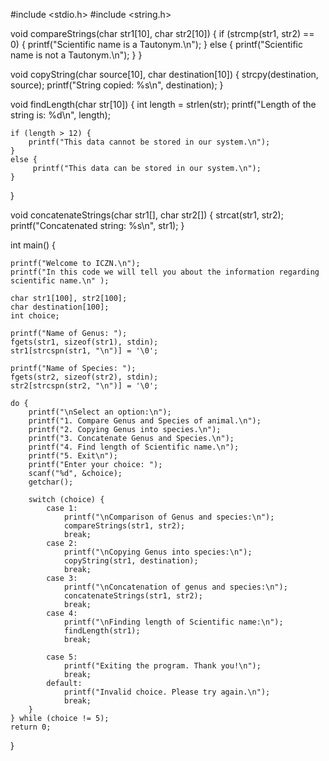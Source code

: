 #include <stdio.h>
#include <string.h>

void compareStrings(char str1[10], char str2[10]) {
    if (strcmp(str1, str2) == 0) {
        printf("Scientific name is a Tautonym.\n");
    } else {
        printf("Scientific name is not a Tautonym.\n");
    }
}

void copyString(char source[10], char destination[10]) {
    strcpy(destination, source);
    printf("String copied: %s\n", destination);
}

void findLength(char str[10]) {
    int length = strlen(str);
    printf("Length of the string is: %d\n", length);

    if (length > 12) {
        printf("This data cannot be stored in our system.\n");
    }
    else {
         printf("This data can be stored in our system.\n");
    }
}

void concatenateStrings(char str1[], char str2[]) {
    strcat(str1, str2);
    printf("Concatenated string: %s\n", str1);
}

int main() {

    printf("Welcome to ICZN.\n");
    printf("In this code we will tell you about the information regarding scientific name.\n" );

    char str1[100], str2[100];
    char destination[100];
    int choice;
    
    printf("Name of Genus: ");
    fgets(str1, sizeof(str1), stdin);
    str1[strcspn(str1, "\n")] = '\0';  

    printf("Name of Species: ");
    fgets(str2, sizeof(str2), stdin);
    str2[strcspn(str2, "\n")] = '\0';  

    do {
        printf("\nSelect an option:\n");
        printf("1. Compare Genus and Species of animal.\n");
        printf("2. Copying Genus into species.\n");
        printf("3. Concatenate Genus and Species.\n"); 
        printf("4. Find length of Scientific name.\n");
        printf("5. Exit\n");
        printf("Enter your choice: ");
        scanf("%d", &choice);
        getchar();  

        switch (choice) {
            case 1:
                printf("\nComparison of Genus and species:\n");
                compareStrings(str1, str2);
                break;
            case 2:
                printf("\nCopying Genus into species:\n");
                copyString(str1, destination);
                break;
            case 3:
                printf("\nConcatenation of genus and species:\n");
                concatenateStrings(str1, str2);
                break;
            case 4:
                printf("\nFinding length of Scientific name:\n");
                findLength(str1);
                break;
            
            case 5:
                printf("Exiting the program. Thank you!\n");
                break;
            default:
                printf("Invalid choice. Please try again.\n");
                break;
        }
    } while (choice != 5);
    return 0;
}
